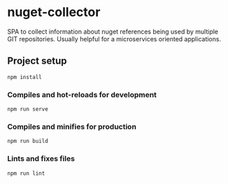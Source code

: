 # nuget-collector
SPA to collect information about nuget references being used by multiple GIT repositories. Usually helpful for a microservices oriented applications.

## Project setup
```
npm install
```

### Compiles and hot-reloads for development
```
npm run serve
```

### Compiles and minifies for production
```
npm run build
```

### Lints and fixes files
```
npm run lint
```